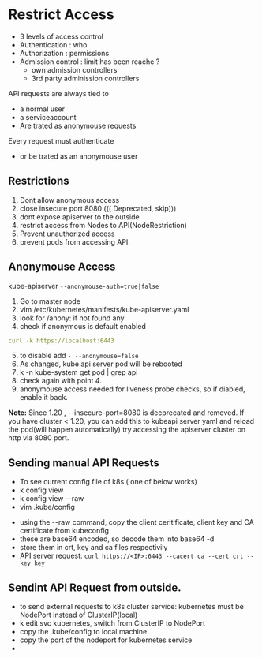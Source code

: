 # Restrict Access

- 3 levels of access control
- Authentication : who 
- Authorization : permissions
- Admission control : limit has been reache ?
  - own admission controllers
  - 3rd party adminission controllers

API requests are always tied to 
  - a normal user
  - a serviceaccount
  - Are trated as anonymouse requests

Every request must authenticate
  - or be trated as an anonymouse user

## Restrictions

1. Dont allow anonymous access
2. close insecure port 8080 ((( Deprecated, skip)))
3. dont expose apiserver to the outside
4. restrict access from Nodes to API(NodeRestriction)
5. Prevent unauthorized access
6. prevent pods from accessing API.

## Anonymouse Access

kube-apiserver `--anonymouse-auth=true|false`
1. Go to master node
2. vim /etc/kubernetes/manifests/kube-apiserver.yaml
3. look for /anony: if not found any
4. check if anonymous is default enabled 

```yaml
curl -k https://localhost:6443
```
5. to disable add `- --anonymouse=false`
6. As changed, kube api server pod will be rebooted
7. k -n kube-system get pod | grep api
8. check again with point 4. 
9. anonymouse access needed for liveness probe checks, so if diabled, enable it back.


**Note:** Since 1.20 , --insecure-port=8080 is decprecated and removed. 
If you have cluster < 1.20, you can add this to kubeapi server yaml and reload the pod(will happen automatically) try accessing the apiserver cluster on http via 8080 port.

## Sending manual API Requests
- To see current config file of k8s ( one of below works)
-   k config view
-   k config view --raw
-   vim .kube/config

* using the --raw command, copy the client ceritificate, client key and CA certificate from kubeconfig
* these are base64 encoded, so decode them into base64 -d 
* store them in crt, key and ca files respectivily 
* API server request: `curl https://<IP>:6443 --cacert ca --cert crt --key key`
  
## Sendint API Request from outside.

- to send external requests to k8s cluster service: kubernetes must be NodePort instead of ClusterIP(local)
- k edit svc kubernetes, switch from ClusterIP to NodePort
- copy the .kube/config to local machine. 
- copy the port of the nodeport for kubernetes service
- 



